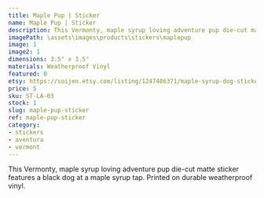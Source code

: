 ```yaml
---
title: Maple Pup | Sticker
name: Maple Pup | Sticker
description: This Vermonty, maple syrup loving adventure pup die-cut matte sticker features a black dog at a maple syrup tap. Printed on durable weatherproof vinyl.
imagePath: \assets\images\products\stickers\maplepup
image: 1
image2: 1
dimensions: 3.5" x 3.5"
materials: Weatherproof Vinyl
featured: 0
etsy: https://soijen.etsy.com/listing/1247486371/maple-syrup-dog-sticker-weatherproof?utm_source=Copy&utm_medium=ListingManager&utm_campaign=Share&utm_term=so.lmsm&share_time=1695260287696
price: 5
sku: ST-LA-03
stock: 1
slug: maple-pup-sticker
ref: maple-pup-sticker
category:
- stickers
- aventura
- vermont
---
```

This Vermonty, maple syrup loving adventure pup die-cut matte sticker features a black dog at a maple syrup tap. Printed on durable weatherproof vinyl.